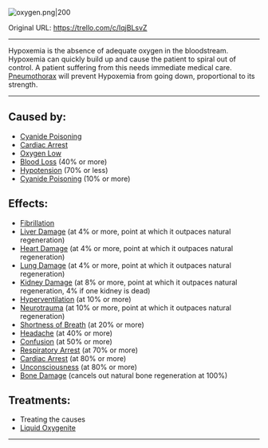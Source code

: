 ![oxygen.png\|200](/Blood/Hypoxemia%20-%20Attachments/6718845db30472d958dd7bc9.png)

Original URL: https://trello.com/c/IqjBLsvZ

---

Hypoxemia is the absence of adequate oxygen in the bloodstream. Hypoxemia can quickly build up and cause the patient to spiral out of control. A patient suffering from this needs immediate medical care. [Pneumothorax](../Lungs/Pneumothorax.md) will prevent Hypoxemia from going down, proportional to its strength.

---

## Caused by:

- [Cyanide Poisoning](../Torso/Cyanide%20Poisoning.md)
- [Cardiac Arrest](../Heart/Cardiac%20Arrest.md)
- [Oxygen Low](../Lungs/Oxygen%20Low.md)
- [Blood Loss](Blood%20Loss.md) (40% or more)
- [Hypotension](Hypotension.md) (70% or less)
- [Cyanide Poisoning](../Torso/Cyanide%20Poisoning.md) (10% or more)

## Effects:

- [Fibrillation](../Heart/Fibrillation.md)
- [Liver Damage](../Torso/Liver%20Damage.md) (at 4% or more, point at which it outpaces natural regeneration)
- [Heart Damage](../Heart/Heart%20Damage.md) (at 4% or more, point at which it outpaces natural regeneration)
- [Lung Damage](../Lungs/Lung%20Damage.md) (at 4% or more, point at which it outpaces natural regeneration)
- [Kidney Damage](../Torso/Kidney%20Damage.md) (at 8% or more, point at which it outpaces natural regeneration, 4% if one kidney is dead)
- [Hyperventilation](../Lungs/Hyperventilation.md) (at 10% or more)
- [Neurotrauma](../Head_Brain/Neurotrauma.md) (at 10% or more, point at which it outpaces natural regeneration)
- [Shortness of Breath](../Symptoms/Shortness%20of%20Breath.md) (at 20% or more)
- [Headache](../Symptoms/Headache.md) (at 40% or more)
- [Confusion](../Symptoms/Confusion%201.md) (at 50% or more)
- [Respiratory Arrest](../Lungs/Respiratory%20Arrest.md) (at 70% or more)
- [Cardiac Arrest](../Heart/Cardiac%20Arrest.md) (at 80% or more)
- [Unconsciousness](../Head_Brain/Unconsciousness.md) (at 80% or more)
- [Bone Damage](../Bones/Bone%20Damage.md) (cancels out natural bone regeneration at 100%)

## Treatments:

- Treating the causes
- [Liquid Oxygenite](../Items/Liquid%20Oxygenite.md)

---

